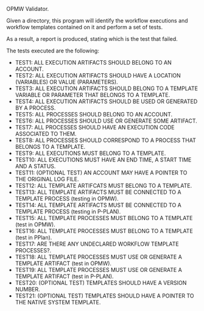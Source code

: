 OPMW Validator.

Given a directory, this program will identify the workflow executions and workflow templates contained on it and perform a set of tests.

As a result, a report is produced, stating which is the test that failed.

The tests executed are the following:

* TEST1: ALL EXECUTION ARTIFACTS SHOULD BELONG TO AN ACCOUNT.
* TEST2: ALL EXECUTION ARTIFACTS SHOULD HAVE A LOCATION (VARIABLES) OR VALUE (PARAMETERS).
* TEST3: ALL EXECUTION ARTIFACTS SHOULD BELONG TO A TEMPLATE VARIABLE OR PARAMETER THAT BELONGS TO A TEMPLATE.
* TEST4: ALL EXECUTION ARTIFACTS SHOULD BE USED OR GENERATED BY A PROCESS.
* TEST5: ALL PROCESSES SHOULD BELONG TO AN ACCOUNT.
* TEST6: ALL PROCESSES SHOULD USE OR GENERATE SOME ARTIFACT.
* TEST7: ALL PROCESSES SHOULD HAVE AN EXECUTION CODE ASSOCIATED TO THEM.
* TEST8: ALL PROCESSES SHOULD CORRESPOND TO A PROCESS THAT BELONGS TO A TEMPLATE.
* TEST9: ALL EXECUTIONS MUST BELONG TO A TEMPLATE.
* TEST10: ALL EXECUTIONS MUST HAVE AN END TIME, A START TIME AND A STATUS.
* TEST11: (OPTIONAL TEST) AN ACCOUNT MAY HAVE A POINTER TO THE ORIGINAL LOG FILE.
* TEST12: ALL TEMPLATE ARTIFCATS MUST BELONG TO A TEMPLATE.
* TEST13: ALL TEMPLATE ARTIFACTS MUST BE CONNECTED TO A TEMPLATE PROCESS (testing in  OPMW).
* TEST14: ALL TEMPLATE ARTIFACTS MUST BE CONNECTED TO A TEMPLATE PROCESS (testing in P-PLAN).
* TEST15: ALL TEMPLATE PROCESSES MUST BELONG TO A TEMPLATE (test in OPMW).
* TEST16: ALL TEMPLATE PROCESSES MUST BELONG TO A TEMPLATE (test in PPlan).
* TEST17: ARE THERE ANY UNDECLARED WORKFLOW TEMPLATE PROCESSES?.
* TEST18: ALL TEMPLATE PROCESSES MUST USE OR GENERATE A TEMPLATE ARTIFACT (test in OPMW).
* TEST19: ALL TEMPLATE PROCESSES MUST USE OR GENERATE A TEMPLATE ARTIFACT (test in P-PLAN).
* TEST20: (OPTIONAL TEST) TEMPLATES SHOULD HAVE A VERSION NUMBER.
* TEST21: (OPTIONAL TEST) TEMPLATES SHOULD HAVE A POINTER TO THE NATIVE SYSTEM TEMPLATE.